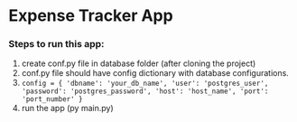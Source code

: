 # Expense Tracker App

### Steps to run this app:

1. create conf.py file in database folder (after cloning the project)
2. conf.py file should have config dictionary with database configurations.
3. <code>config = {
   'dbname': 'your_db_name',
   'user': 'postgres_user',
   'password': 'postgres_password',
   'host': 'host_name',
   'port': 'port_number'
   }</code>
4. run the app (py main.py)
